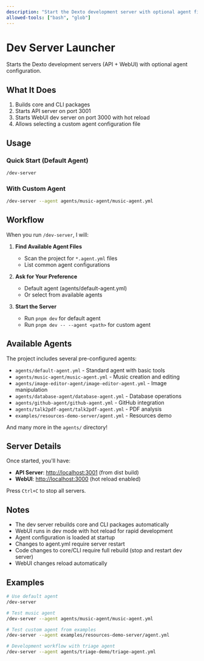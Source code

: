 ```yaml
---
description: "Start the Dexto development server with optional agent file selection"
allowed-tools: ["bash", "glob"]
---
```


# Dev Server Launcher

Starts the Dexto development servers (API + WebUI) with optional agent configuration.

## What It Does

1. Builds core and CLI packages
2. Starts API server on port 3001
3. Starts WebUI dev server on port 3000 with hot reload
4. Allows selecting a custom agent configuration file

## Usage

### Quick Start (Default Agent)
```bash
/dev-server
```

### With Custom Agent
```bash
/dev-server --agent agents/music-agent/music-agent.yml
```

## Workflow

When you run `/dev-server`, I will:

1. **Find Available Agent Files**
   - Scan the project for `*.agent.yml` files
   - List common agent configurations

2. **Ask for Your Preference**
   - Default agent (agents/default-agent.yml)
   - Or select from available agents

3. **Start the Server**
   - Run `pnpm dev` for default agent
   - Run `pnpm dev -- --agent <path>` for custom agent

## Available Agents

The project includes several pre-configured agents:

- `agents/default-agent.yml` - Standard agent with basic tools
- `agents/music-agent/music-agent.yml` - Music creation and editing
- `agents/image-editor-agent/image-editor-agent.yml` - Image manipulation
- `agents/database-agent/database-agent.yml` - Database operations
- `agents/github-agent/github-agent.yml` - GitHub integration
- `agents/talk2pdf-agent/talk2pdf-agent.yml` - PDF analysis
- `examples/resources-demo-server/agent.yml` - Resources demo

And many more in the `agents/` directory!

## Server Details

Once started, you'll have:
- **API Server**: <http://localhost:3001> (from dist build)
- **WebUI**: <http://localhost:3000> (hot reload enabled)

Press `Ctrl+C` to stop all servers.

## Notes

- The dev server rebuilds core and CLI packages automatically
- WebUI runs in dev mode with hot reload for rapid development
- Agent configuration is loaded at startup
- Changes to agent.yml require server restart
- Code changes to core/CLI require full rebuild (stop and restart dev server)
- WebUI changes reload automatically

## Examples

```bash
# Use default agent
/dev-server

# Test music agent
/dev-server --agent agents/music-agent/music-agent.yml

# Test custom agent from examples
/dev-server --agent examples/resources-demo-server/agent.yml

# Development workflow with triage agent
/dev-server --agent agents/triage-demo/triage-agent.yml
```
